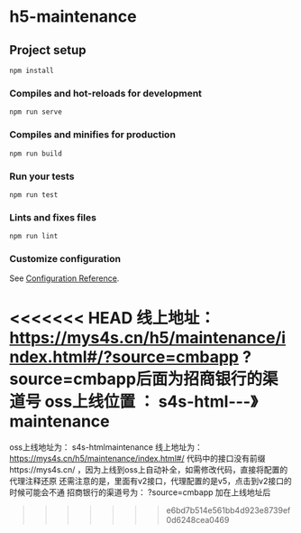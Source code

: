 # h5-maintenance

## Project setup
```
npm install
```

### Compiles and hot-reloads for development
```
npm run serve
```

### Compiles and minifies for production
```
npm run build
```

### Run your tests
```
npm run test
```

### Lints and fixes files
```
npm run lint
```

### Customize configuration
See [Configuration Reference](https://cli.vuejs.org/config/).


<<<<<<< HEAD
线上地址： https://mys4s.cn/h5/maintenance/index.html#/?source=cmbapp
?source=cmbapp后面为招商银行的渠道号
oss上线位置 ： s4s-html---》maintenance
=======
oss上线地址为： s4s-htmlmaintenance
线上地址为： https://mys4s.cn/h5/maintenance/index.html#/
代码中的接口没有前缀https://mys4s.cn/ ，因为上线到oss上自动补全，如需修改代码，直接将配置的代理注释还原
还需注意的是，里面有v2接口，代理配置的是v5，点击到v2接口的时候可能会不通
招商银行的渠道号为： ?source=cmbapp  加在上线地址后

>>>>>>> e6bd7b514e561bb4d923e8739ef0d6248cea0469
